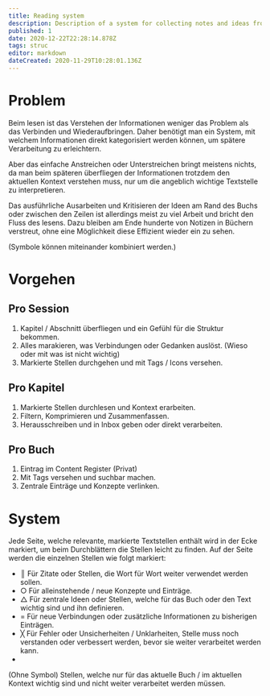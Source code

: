 ```yaml
---
title: Reading system
description: Description of a system for collecting notes and ideas from books.
published: 1
date: 2020-12-22T22:28:14.878Z
tags: struc
editor: markdown
dateCreated: 2020-11-29T10:28:01.136Z
---
```


# Problem
Beim lesen ist das Verstehen der Informationen weniger das Problem als das Verbinden und Wiederaufbringen. Daher benötigt man ein System, mit welchem Informationen direkt kategorisiert werden können, um spätere Verarbeitung zu erleichtern.

Aber das einfache Anstreichen oder Unterstreichen bringt meistens nichts, da man beim späteren überfliegen der Informationen trotzdem den aktuellen Kontext verstehen muss, nur um die angeblich wichtige Textstelle zu interpretieren.

Das ausführliche Ausarbeiten und Kritisieren der Ideen am Rand des Buchs oder zwischen den Zeilen ist allerdings meist zu viel Arbeit und bricht den Fluss des lesens. Dazu bleiben am Ende hunderte von Notizen in Büchern verstreut, ohne eine Möglichkeit diese Effizient wieder ein zu sehen.

(Symbole können miteinander kombiniert werden.)

# Vorgehen
## Pro Session
1. Kapitel / Abschnitt überfliegen und ein Gefühl für die Struktur bekommen.
2. Alles marakieren, was Verbindungen oder Gedanken auslöst. (Wieso oder mit was ist nicht wichtig) 
3. Markierte Stellen durchgehen und mit Tags / Icons versehen.
## Pro Kapitel
1. Markierte Stellen durchlesen und Kontext erarbeiten.
2. Filtern, Komprimieren und Zusammenfassen.
3. Herausschreiben und in Inbox geben oder direkt verarbeiten.
## Pro Buch
1. Eintrag im Content Register (Privat)
2. Mit Tags versehen und suchbar machen.
3. Zentrale Einträge und Konzepte verlinken.

# System
Jede Seite, welche relevante, markierte Textstellen enthält wird in der Ecke markiert, um beim Durchblättern die Stellen leicht zu finden.
Auf der Seite werden die einzelnen Stellen wie folgt markiert:
- ║
Für Zitate oder Stellen, die Wort für Wort weiter verwendet werden sollen.
- ○
Für alleinstehende / neue Konzepte und Einträge.
- △
Für zentrale Ideen oder Stellen, welche für das Buch oder den Text wichtig sind und ihn definieren.
- =
Für neue Verbindungen oder zusätzliche Informationen zu bisherigen Einträgen.
- ╳
Für Fehler oder Unsicherheiten / Unklarheiten, Stelle muss noch verstanden oder verbessert werden, bevor sie weiter verarbeitet werden kann.
- 
(Ohne Symbol)
Stellen, welche nur für das aktuelle Buch / im aktuellen Kontext wichtig sind und nicht weiter verarbeitet werden müssen.